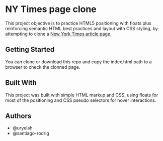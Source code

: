 # NY Times page clone

This project objective is to practice HTML5 positioning with floats plus reinforcing semantic HTML best practices and layout with CSS styling, by attempting to clone a [New York Times article page](https://www.nytimes.com/2014/03/18/science/space/detection-of-waves-in-space-buttresses-landmark-theory-of-big-bang.html?_r=0).

## Getting Started

You can clone or download this repo and copy the index.html path to a browser to check the clonned page.

## Built With

This project was built with simple HTML markup and CSS, using floats for most of the positioning and CSS pseudo selectors for hover interactions.

## Authors

* @uryelah
* @santiago-rodrig

